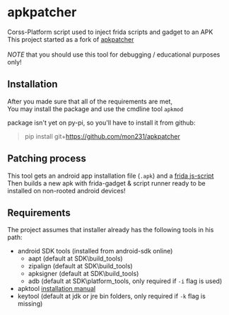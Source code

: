 # apkpatcher
Corss-Platform script used to inject frida scripts and gadget to an APK <br />
This project started as a fork of [apkpatcher](https://github.com/badadaf/apkpatcher) <br />
<br />
*NOTE* that you should use this tool for debugging / educational purposes only!

## Installation
After you made sure that all of the requirements are met, <br />
You may install the package and use the cmdline tool `apkmod` <br />

package isn't yet on py-pi, so you'll have to install it from github: <br />
> pip install git+https://github.com/mon231/apkpatcher

## Patching process
This tool gets an android app installation file (`.apk`) and a [frida js-script](https://frida.re/docs/javascript-api/) <br />
Then builds a new apk with frida-gadget & script runner ready to be installed on non-rooted android devices!

## Requirements
The project assumes that installer already has the following tools in his path:
- android SDK tools (installed from android-sdk online)
  - aapt (default at SDK\build_tools)
  - zipalign (default at SDK\build_tools)
  - apksigner (default at SDK\build_tools)
  - adb (default at SDK\platform_tools, only required if `-i` flag is used)
- apktool [installation manual](https://ibotpeaches.github.io/Apktool/install/)
- keytool (default at jdk or jre bin folders, only required if `-k` flag is missing)
